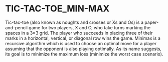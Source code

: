 # TIC-TAC-TOE_MIN-MAX
Tic-tac-toe (also known as noughts and crosses or Xs and Os) is a paper-and-pencil game for two players, X and O, who take turns marking the spaces in a 3×3 grid. The player who succeeds in placing three of their marks in a horizontal, vertical, or diagonal row wins the game.
Minimax is a recursive algorithm which is used to choose an optimal move for a player assuming that the opponent is also playing optimally. As its name suggests, its goal is to minimize the maximum loss (minimize the worst case scenario).
